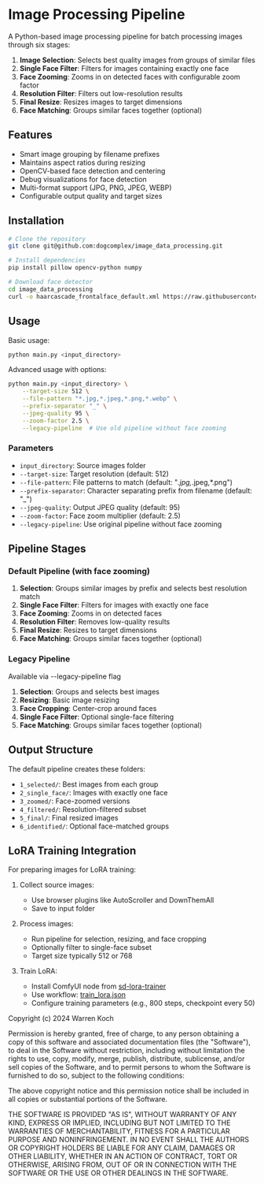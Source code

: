 # Image Processing Pipeline

A Python-based image processing pipeline for batch processing images through six stages:

1. **Image Selection**: Selects best quality images from groups of similar files
2. **Single Face Filter**: Filters for images containing exactly one face
3. **Face Zooming**: Zooms in on detected faces with configurable zoom factor
4. **Resolution Filter**: Filters out low-resolution results
5. **Final Resize**: Resizes images to target dimensions
6. **Face Matching**: Groups similar faces together (optional)

## Features

- Smart image grouping by filename prefixes
- Maintains aspect ratios during resizing
- OpenCV-based face detection and centering
- Debug visualizations for face detection
- Multi-format support (JPG, PNG, JPEG, WEBP)
- Configurable output quality and target sizes

## Installation

```bash
# Clone the repository
git clone git@github.com:dogcomplex/image_data_processing.git

# Install dependencies
pip install pillow opencv-python numpy

# Download face detector
cd image_data_processing
curl -o haarcascade_frontalface_default.xml https://raw.githubusercontent.com/opencv/opencv/master/data/haarcascades/haarcascade_frontalface_default.xml
```

## Usage

Basic usage:
```bash
python main.py <input_directory>
```

Advanced usage with options:
```bash
python main.py <input_directory> \
    --target-size 512 \
    --file-pattern "*.jpg,*.jpeg,*.png,*.webp" \
    --prefix-separator "_" \
    --jpeg-quality 95 \
    --zoom-factor 2.5 \
    --legacy-pipeline  # Use old pipeline without face zooming
```

### Parameters

- `input_directory`: Source images folder
- `--target-size`: Target resolution (default: 512)
- `--file-pattern`: File patterns to match (default: "*.jpg,*.jpeg,*.png")
- `--prefix-separator`: Character separating prefix from filename (default: "_")
- `--jpeg-quality`: Output JPEG quality (default: 95)
- `--zoom-factor`: Face zoom multiplier (default: 2.5)
- `--legacy-pipeline`: Use original pipeline without face zooming

## Pipeline Stages

### Default Pipeline (with face zooming)
1. **Selection**: Groups similar images by prefix and selects best resolution match
2. **Single Face Filter**: Filters for images with exactly one face
3. **Face Zooming**: Zooms in on detected faces
4. **Resolution Filter**: Removes low-quality results
5. **Final Resize**: Resizes to target dimensions
6. **Face Matching**: Groups similar faces together (optional)

### Legacy Pipeline
Available via --legacy-pipeline flag
1. **Selection**: Groups and selects best images
2. **Resizing**: Basic image resizing
3. **Face Cropping**: Center-crop around faces
4. **Single Face Filter**: Optional single-face filtering
5. **Face Matching**: Groups similar faces together (optional)

## Output Structure

The default pipeline creates these folders:
- `1_selected/`: Best images from each group
- `2_single_face/`: Images with exactly one face
- `3_zoomed/`: Face-zoomed versions
- `4_filtered/`: Resolution-filtered subset
- `5_final/`: Final resized images
- `6_identified/`: Optional face-matched groups

## LoRA Training Integration

For preparing images for LoRA training:

1. Collect source images:
   - Use browser plugins like AutoScroller and DownThemAll
   - Save to input folder

2. Process images:
   - Run pipeline for selection, resizing, and face cropping
   - Optionally filter to single-face subset
   - Target size typically 512 or 768

3. Train LoRA:
   - Install ComfyUI node from [sd-lora-trainer](https://github.com/edenartlab/sd-lora-trainer)
   - Use workflow: [train_lora.json](https://github.com/edenartlab/sd-lora-trainer/blob/main/ComfyUI_workflows/train_lora.json)
   - Configure training parameters (e.g., 800 steps, checkpoint every 50)

Copyright (c) 2024 Warren Koch

Permission is hereby granted, free of charge, to any person obtaining a copy
of this software and associated documentation files (the "Software"), to deal
in the Software without restriction, including without limitation the rights
to use, copy, modify, merge, publish, distribute, sublicense, and/or sell
copies of the Software, and to permit persons to whom the Software is
furnished to do so, subject to the following conditions:

The above copyright notice and this permission notice shall be included in all
copies or substantial portions of the Software.

THE SOFTWARE IS PROVIDED "AS IS", WITHOUT WARRANTY OF ANY KIND, EXPRESS OR
IMPLIED, INCLUDING BUT NOT LIMITED TO THE WARRANTIES OF MERCHANTABILITY,
FITNESS FOR A PARTICULAR PURPOSE AND NONINFRINGEMENT. IN NO EVENT SHALL THE
AUTHORS OR COPYRIGHT HOLDERS BE LIABLE FOR ANY CLAIM, DAMAGES OR OTHER
LIABILITY, WHETHER IN AN ACTION OF CONTRACT, TORT OR OTHERWISE, ARISING FROM,
OUT OF OR IN CONNECTION WITH THE SOFTWARE OR THE USE OR OTHER DEALINGS IN THE
SOFTWARE.
